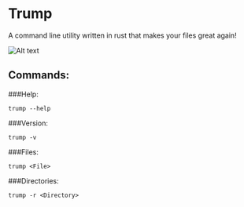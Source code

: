 # Trump
A command line utility written in rust that makes your files great again!

![Alt text](http://cdn.meme.am/instances/500x/64741784.jpg)  
## Commands:
###Help:
  
    trump --help
  
###Version:
  
    trump -v
  
###Files:
  
    trump <File>
  
###Directories:
  
    trump -r <Directory>

